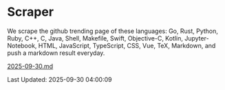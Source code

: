 # Scraper

We scrape the github trending page of these languages: Go, Rust, Python, Ruby, C++, C, Java, Shell, Makefile, Swift, Objective-C, Kotlin, Jupyter-Notebook, HTML, JavaScript, TypeScript, CSS, Vue, TeX, Markdown, and push a markdown result everyday.

[2025-09-30.md](https://github.com/yangwenmai/github-trending-backup/blob/master/2025-09-30.md)

Last Updated: 2025-09-30 04:00:09